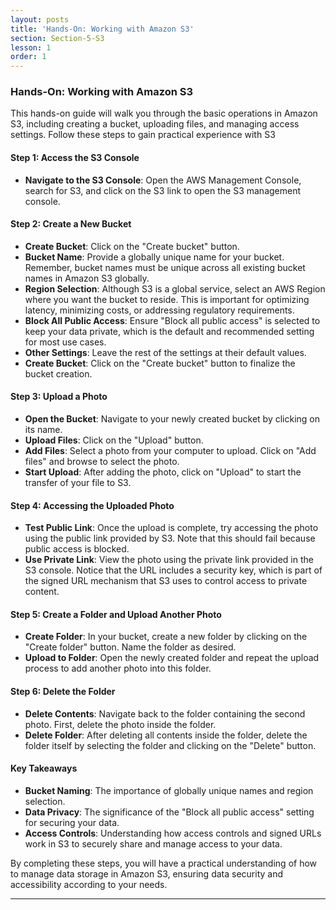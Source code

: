 ```yaml
---
layout: posts
title: 'Hands-On: Working with Amazon S3'
section: Section-5-S3
lesson: 1
order: 1
---
```


### Hands-On: Working with Amazon S3

This hands-on guide will walk you through the basic operations in Amazon S3, including creating a bucket, uploading files, and managing access settings. Follow these steps to gain practical experience with S3

<!-- pagebreak -->

#### Step 1: Access the S3 Console

- **Navigate to the S3 Console**: Open the AWS Management Console, search for S3, and click on the S3 link to open the S3 management console.
<!-- pagebreak -->

#### Step 2: Create a New Bucket

- **Create Bucket**: Click on the "Create bucket" button.
- **Bucket Name**: Provide a globally unique name for your bucket. Remember, bucket names must be unique across all existing bucket names in Amazon S3 globally.
- **Region Selection**: Although S3 is a global service, select an AWS Region where you want the bucket to reside. This is important for optimizing latency, minimizing costs, or addressing regulatory requirements.
- **Block All Public Access**: Ensure "Block all public access" is selected to keep your data private, which is the default and recommended setting for most use cases.
- **Other Settings**: Leave the rest of the settings at their default values.
- **Create Bucket**: Click on the "Create bucket" button to finalize the bucket creation.
<!-- pagebreak -->

#### Step 3: Upload a Photo

- **Open the Bucket**: Navigate to your newly created bucket by clicking on its name.
- **Upload Files**: Click on the "Upload" button.
- **Add Files**: Select a photo from your computer to upload. Click on "Add files" and browse to select the photo.
- **Start Upload**: After adding the photo, click on "Upload" to start the transfer of your file to S3.
<!-- pagebreak -->

#### Step 4: Accessing the Uploaded Photo

- **Test Public Link**: Once the upload is complete, try accessing the photo using the public link provided by S3. Note that this should fail because public access is blocked.
- **Use Private Link**: View the photo using the private link provided in the S3 console. Notice that the URL includes a security key, which is part of the signed URL mechanism that S3 uses to control access to private content.
<!-- pagebreak -->

#### Step 5: Create a Folder and Upload Another Photo

- **Create Folder**: In your bucket, create a new folder by clicking on the "Create folder" button. Name the folder as desired.
- **Upload to Folder**: Open the newly created folder and repeat the upload process to add another photo into this folder.
<!-- pagebreak -->

#### Step 6: Delete the Folder

- **Delete Contents**: Navigate back to the folder containing the second photo. First, delete the photo inside the folder.
- **Delete Folder**: After deleting all contents inside the folder, delete the folder itself by selecting the folder and clicking on the "Delete" button.
<!-- pagebreak -->

#### Key Takeaways

- **Bucket Naming**: The importance of globally unique names and region selection.
- **Data Privacy**: The significance of the "Block all public access" setting for securing your data.
- **Access Controls**: Understanding how access controls and signed URLs work in S3 to securely share and manage access to your data.

By completing these steps, you will have a practical understanding of how to manage data storage in Amazon S3, ensuring data security and accessibility according to your needs.

---
